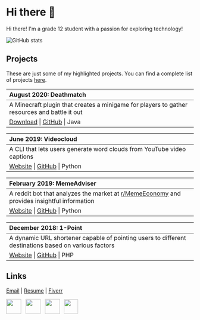 
# Hi there 👋


Hi there! I'm a grade 12 student with a passion for exploring technology!

![GitHub stats](https://github-readme-stats.vercel.app/api?username=paramt&count_private=true)


## Projects
These are just some of my highlighted projects. You can find a complete list of projects [here](https://github.com/paramt/projects).

| August 2020:  Deathmatch |
| :--- |
| A Minecraft plugin that creates a minigame for players to gather resources and battle it out |
| [Download](https://github.com/paramt/deathmatch/releases) &#124; [GitHub](https://github.com/paramt/deathmatch/releases) &#124; Java |


| June 2019:  Videocloud |
| :--- |
| A CLI that lets users generate word clouds from YouTube video captions |
| [Website](https://videocloud.tech) &#124; [GitHub](https://github.com/paramt/videocloud) &#124; Python |


| February 2019:  MemeAdviser |
| :--- |
| A reddit bot that analyzes the market at [r/MemeEconomy](https://www.reddit.com/r/MemeEconomy) and provides insightful information |
| [Website](https://www.param.me/MemeAdviser) &#124; [GitHub](https://github.com/paramt/MemeAdviser) &#124; Python |

| December 2018: 1-Point |
| :--- |
| A dynamic URL shortener capable of pointing users to different destinations based on various factors |
| [Website](https://www.1pt.co) &#124; [GitHub](https://github.com/paramt/1pt) &#124; PHP |

## Links
[Email](mailto:contact@param.me) |
[Resume](https://www.param.me/resume) |
[Fiverr](https://www.fiverr.com/paramthakkar)

[<img src="https://image.flaticon.com/icons/svg/181/181535.svg" width=40 align=center>](mailto://contact@param.me) &nbsp;
[<img src="https://image.flaticon.com/icons/svg/145/145807.svg" width=40 align=center>](https://www.linkedin.com/in/paramt/) &nbsp;
[<img src="https://image.flaticon.com/icons/svg/145/145812.svg" width=40 align=center>](https://twitter.com/paramoham) &nbsp;
[<img src="https://image.flaticon.com/icons/svg/733/733558.svg" width=38 align=center>](https://www.instagram.com/xparam/) &nbsp;

